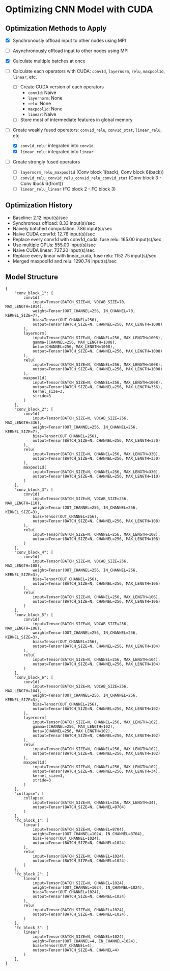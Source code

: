 # Optimizing CNN Model with CUDA

## Optimization Methods to Apply

- [x] Synchronously offload input to other nodes using MPI

- [ ] Asynchronously offload input to other nodes using MPI

- [x] Calculate multiple batches at once

- [ ] Calculate each operators with CUDA: `conv1d`, `layernorm`, `relu`, `maxpool1d`, `linear`, etc.
    - [ ] Create CUDA version of each operators
        - `conv1d`: Naive
        - `layernorm`: None
        - `relu`: None
        - `maxpool1d`: None
        - `linear`: Naive
    - [ ] Store most of intermediate features in global memory

- [ ] Create weakly fused operators: `conv1d_relu`, `conv1d_stat`, `linear_relu`, etc.
    - [x] `conv1d_relu`: integrated into `conv1d`.
    - [x] `linear_relu`: integrated into `linear`.

- [ ] Create strongly fused operators
    - [ ] `layernorm_relu_maxpool1d` (Conv block 1(back), Conv block 6(back))
    - [ ] `conv1d_relu_conv1d_relu_conv1d_relu_conv1d_stat` (Conv block 3 - Conv lbock 6(front))
    - [ ] `linear_relu_linear` (FC block 2 - FC block 3)

## Optimization History
- Baseline: 2.12 input(s)/sec
- Synchronous offload: 8.33 input(s)/sec
- Naively batched computation: 7.86 input(s)/sec
- Naive CUDA conv1d: 12.76 input(s)/sec
- Replace every conv1d with conv1d_cuda, fuse relu: 165.00 input(s)/sec
- Use multiple GPUs: 555.00 input(s)/sec
- Naive CUDA linear: 727.20 input(s)/sec
- Replace every linear with linear_cuda, fuse relu: 1152.75 input(s)/sec
- Merged maxpool1d and relu: 1290.74 input(s)/sec

## Model Structure

```
{
    "conv_block_1": [
        conv1d(
            input=Tensor(BATCH_SIZE=N, VOCAB_SIZE=70, MAX_LENGTH=1014),
            weight=Tensor(OUT_CHANNEL=256, IN_CHANNEL=70, KERNEL_SIZE=7),
            bias=Tensor(OUT_CHANNEL=256),
            output=Tensor(BATCH_SIZE=N, CHANNEL=256, MAX_LENGTH=1008)
        ),
        layernorm(
            input=Tensor(BATCH_SIZE=N, CHANNEL=256, MAX_LENGTH=1008),
            gamma=(CHANNEL=256, MAX_LENGTH=1008),
            beta=(CHANNEL=256, MAX_LENGTH=1008),
            output=Tensor(BATCH_SIZE=N, CHANNEL=256, MAX_LENGTH=1008)
        ),
        relu(
            input=Tensor(BATCH_SIZE=N, CHANNEL=256, MAX_LENGTH=1008),
            output=Tensor(BATCH_SIZE=N, CHANNEL=256, MAX_LENGTH=1008)
        ),
        maxpool1d(
            input=Tensor(BATCH_SIZE=N, CHANNEL=256, MAX_LENGTH=1008),
            output=Tensor(BATCH_SIZE=N, CHANNEL=256, MAX_LENGTH=336),
            kernel_size=3,
            stride=3
        )
    ],
    "conv_block_2": [
        conv1d(
            input=Tensor(BATCH_SIZE=N, VOCAB_SIZE=256, MAX_LENGTH=336),
            weight=Tensor(OUT_CHANNEL=256, IN_CHANNEL=256, KERNEL_SIZE=7),
            bias=Tensor(OUT_CHANNEL=256),
            output=Tensor(BATCH_SIZE=N, CHANNEL=256, MAX_LENGTH=330)
        ),
        relu(
            input=Tensor(BATCH_SIZE=N, CHANNEL=256, MAX_LENGTH=330),
            output=Tensor(BATCH_SIZE=N, CHANNEL=256, MAX_LENGTH=330)
        ),
        maxpool1d(
            input=Tensor(BATCH_SIZE=N, CHANNEL=256, MAX_LENGTH=330),
            output=Tensor(BATCH_SIZE=N, CHANNEL=256, MAX_LENGTH=110)
        )
    ],
    "conv_block_3": [
        conv1d(
            input=Tensor(BATCH_SIZE=N, VOCAB_SIZE=256, MAX_LENGTH=110),
            weight=Tensor(OUT_CHANNEL=256, IN_CHANNEL=256, KERNEL_SIZE=3),
            bias=Tensor(OUT_CHANNEL=256),
            output=Tensor(BATCH_SIZE=N, CHANNEL=256, MAX_LENGTH=108)
        ),
        relu(
            input=Tensor(BATCH_SIZE=N, CHANNEL=256, MAX_LENGTH=108),
            output=Tensor(BATCH_SIZE=N, CHANNEL=256, MAX_LENGTH=108)
        )
    ],
    "conv_block_4": [
        conv1d(
            input=Tensor(BATCH_SIZE=N, VOCAB_SIZE=256, MAX_LENGTH=108),
            weight=Tensor(OUT_CHANNEL=256, IN_CHANNEL=256, KERNEL_SIZE=3),
            bias=Tensor(OUT_CHANNEL=256),
            output=Tensor(BATCH_SIZE=N, CHANNEL=256, MAX_LENGTH=106)
        ),
        relu(
            input=Tensor(BATCH_SIZE=N, CHANNEL=256, MAX_LENGTH=106),
            output=Tensor(BATCH_SIZE=N, CHANNEL=256, MAX_LENGTH=106)
        )
    ],
    "conv_block_5": [
        conv1d(
            input=Tensor(BATCH_SIZE=N, VOCAB_SIZE=256, MAX_LENGTH=106),
            weight=Tensor(OUT_CHANNEL=256, IN_CHANNEL=256, KERNEL_SIZE=3),
            bias=Tensor(OUT_CHANNEL=256),
            output=Tensor(BATCH_SIZE=N, CHANNEL=256, MAX_LENGTH=104)
        ),
        relu(
            input=Tensor(BATCH_SIZE=N, CHANNEL=256, MAX_LENGTH=104),
            output=Tensor(BATCH_SIZE=N, CHANNEL=256, MAX_LENGTH=104)
        )
    ],
    "conv_block_6": [
        conv1d(
            input=Tensor(BATCH_SIZE=N, VOCAB_SIZE=256, MAX_LENGTH=104),
            weight=Tensor(OUT_CHANNEL=256, IN_CHANNEL=256, KERNEL_SIZE=3),
            bias=Tensor(OUT_CHANNEL=256),
            output=Tensor(BATCH_SIZE=N, CHANNEL=256, MAX_LENGTH=102)
        ),
        layernorm(
            input=Tensor(BATCH_SIZE=N, CHANNEL=256, MAX_LENGTH=102),
            gamma=(CHANNEL=256, MAX_LENGTH=102),
            beta=(CHANNEL=256, MAX_LENGTH=102),
            output=Tensor(BATCH_SIZE=N, CHANNEL=256, MAX_LENGTH=102)
        ),
        relu(
            input=Tensor(BATCH_SIZE=N, CHANNEL=256, MAX_LENGTH=102),
            output=Tensor(BATCH_SIZE=N, CHANNEL=256, MAX_LENGTH=102)
        ),
        maxpool1d(
            input=Tensor(BATCH_SIZE=N, CHANNEL=256, MAX_LENGTH=102),
            output=Tensor(BATCH_SIZE=N, CHANNEL=256, MAX_LENGTH=34),
            kernel_size=3,
            stride=3
        )
    ],
    "collapse": [
        collapse(
            input=Tensor(BATCH_SIZE=N, CHANNEL=256, MAX_LENGTH=34),
            output=Tensor(BATCH_SIZE=N, CHANNEL=8704)
        )
    ],
    "fc_block_1": [
        linear(
            input=Tensor(BATCH_SIZE=N, CHANNEL=8704),
            weight=Tensor(OUT_CHANNEL=1024, IN_CHANNEL=8704),
            bias=Tensor(OUT_CHANNEL=1024),
            output=Tensor(BATCH_SIZE=N, CHANNEL=1024)
        ),
        relu(
            input=Tensor(BATCH_SIZE=N, CHANNEL=1024),
            output=Tensor(BATCH_SIZE=N, CHANNEL=1024),
        )
    ],
    "fc_block_2": [
        linear(
            input=Tensor(BATCH_SIZE=N, CHANNEL=1024),
            weight=Tensor(OUT_CHANNEL=1024, IN_CHANNEL=1024),
            bias=Tensor(OUT_CHANNEL=1024),
            output=Tensor(BATCH_SIZE=N, CHANNEL=1024)
        ),
        relu(
            input=Tensor(BATCH_SIZE=N, CHANNEL=1024),
            output=Tensor(BATCH_SIZE=N, CHANNEL=1024),
        )
    ],
    "fc_block_3": [
        linear(
            input=Tensor(BATCH_SIZE=N, CHANNEL=1024),
            weight=Tensor(OUT_CHANNEL=4, IN_CHANNEL=1024),
            bias=Tensor(OUT_CHANNEL=4),
            output=Tensor(BATCH_SIZE=N, CHANNEL=4)
        )
    ],
}
```